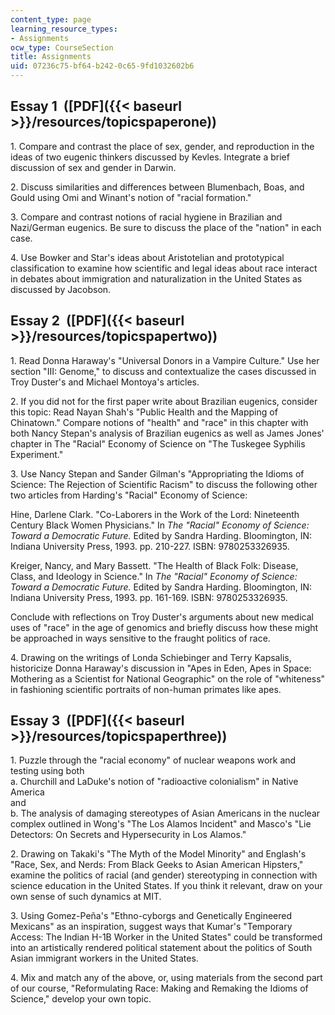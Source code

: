 ```yaml
---
content_type: page
learning_resource_types:
- Assignments
ocw_type: CourseSection
title: Assignments
uid: 07236c75-bf64-b242-0c65-9fd1032602b6
---
```


Essay 1  ([PDF]({{< baseurl >}}/resources/topicspaperone))
----------------------------------------------------------

1. Compare and contrast the place of sex, gender, and reproduction in the ideas of two eugenic thinkers discussed by Kevles. Integrate a brief discussion of sex and gender in Darwin.

2. Discuss similarities and differences between Blumenbach, Boas, and Gould using Omi and Winant's notion of "racial formation."

3. Compare and contrast notions of racial hygiene in Brazilian and Nazi/German eugenics. Be sure to discuss the place of the "nation" in each case.

4. Use Bowker and Star's ideas about Aristotelian and prototypical classification to examine how scientific and legal ideas about race interact in debates about immigration and naturalization in the United States as discussed by Jacobson.

Essay 2  ([PDF]({{< baseurl >}}/resources/topicspapertwo))
----------------------------------------------------------

1. Read Donna Haraway's "Universal Donors in a Vampire Culture." Use her section "III: Genome," to discuss and contextualize the cases discussed in Troy Duster's and Michael Montoya's articles.

2. If you did not for the first paper write about Brazilian eugenics, consider this topic: Read Nayan Shah's "Public Health and the Mapping of Chinatown." Compare notions of "health" and "race" in this chapter with both Nancy Stepan's analysis of Brazilian eugenics as well as James Jones' chapter in The "Racial" Economy of Science on "The Tuskegee Syphilis Experiment."

3. Use Nancy Stepan and Sander Gilman's "Appropriating the Idioms of Science: The Rejection of Scientific Racism" to discuss the following other two articles from Harding's "Racial" Economy of Science:

Hine, Darlene Clark. "Co-Laborers in the Work of the Lord: Nineteenth Century Black Women Physicians." In _The "Racial" Economy of Science: Toward a Democratic Future._ Edited by Sandra Harding. Bloomington, IN: Indiana University Press, 1993. pp. 210-227. ISBN: 9780253326935.

Kreiger, Nancy, and Mary Bassett. "The Health of Black Folk: Disease, Class, and Ideology in Science." In _The "Racial" Economy of Science: Toward a Democratic Future._ Edited by Sandra Harding. Bloomington, IN: Indiana University Press, 1993. pp. 161-169. ISBN: 9780253326935.

Conclude with reflections on Troy Duster's arguments about new medical uses of "race" in the age of genomics and briefly discuss how these might be approached in ways sensitive to the fraught politics of race.

4. Drawing on the writings of Londa Schiebinger and Terry Kapsalis, historicize Donna Haraway's discussion in "Apes in Eden, Apes in Space: Mothering as a Scientist for National Geographic" on the role of "whiteness" in fashioning scientific portraits of non-human primates like apes.

Essay 3  ([PDF]({{< baseurl >}}/resources/topicspaperthree))
------------------------------------------------------------

1. Puzzle through the "racial economy" of nuclear weapons work and testing using both    
a. Churchill and LaDuke's notion of "radioactive colonialism" in Native America  
and  
b. The analysis of damaging stereotypes of Asian Americans in the nuclear complex outlined in Wong's "The Los Alamos Incident" and Masco's "Lie Detectors: On Secrets and Hypersecurity in Los Alamos."

2. Drawing on Takaki's "The Myth of the Model Minority" and Englash's "Race, Sex, and Nerds: From Black Geeks to Asian American Hipsters," examine the politics of racial (and gender) stereotyping in connection with science education in the United States. If you think it relevant, draw on your own sense of such dynamics at MIT.

3. Using Gomez-Peña's "Ethno-cyborgs and Genetically Engineered Mexicans" as an inspiration, suggest ways that Kumar's "Temporary Access: The Indian H-1B Worker in the United States" could be transformed into an artistically rendered political statement about the politics of South Asian immigrant workers in the United States.

4. Mix and match any of the above, or, using materials from the second part of our course, "Reformulating Race: Making and Remaking the Idioms of Science," develop your own topic.